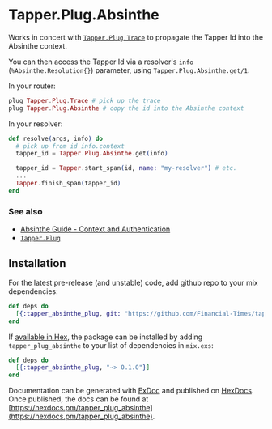 # Tapper.Plug.Absinthe

Works in concert with [`Tapper.Plug.Trace`](https://github.com/Financial-Times/tapper_plug) 
to propagate the Tapper Id into the Absinthe context.

You can then access the Tapper Id via a resolver's `info` (`%Absinthe.Resolution{}`)
parameter, using `Tapper.Plug.Absinthe.get/1`.

In your router:
```elixir
plug Tapper.Plug.Trace # pick up the trace
plug Tapper.Plug.Absinthe # copy the id into the Absinthe context
```

In your resolver:
```elixir
def resolve(args, info) do
  # pick up from id info.context
  tapper_id = Tapper.Plug.Absinthe.get(info)

  tapper_id = Tapper.start_span(id, name: "my-resolver") # etc.
  ...
  Tapper.finish_span(tapper_id)
end
```

### See also

* [Absinthe Guide - Context and Authentication](http://absinthe-graphql.org/guides/context-and-authentication/)
* [`Tapper.Plug`](https://github.com/Financial-Times/tapper_plug)

## Installation

For the latest pre-release (and unstable) code, add github repo to your mix dependencies:

```elixir
def deps do
  [{:tapper_absinthe_plug, git: "https://github.com/Financial-Times/tapper_absinthe_plug"}]
end
```

If [available in Hex](https://hex.pm/docs/publish), the package can be installed
by adding `tapper_plug_absinthe` to your list of dependencies in `mix.exs`:

```elixir
def deps do
  [{:tapper_absinthe_plug, "~> 0.1.0"}]
end
```

Documentation can be generated with [ExDoc](https://github.com/elixir-lang/ex_doc)
and published on [HexDocs](https://hexdocs.pm). Once published, the docs can
be found at [https://hexdocs.pm/tapper_plug_absinthe](https://hexdocs.pm/tapper_plug_absinthe).

